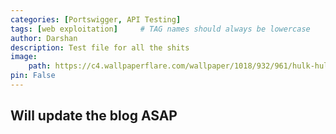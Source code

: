 ```yaml
---
categories: [Portswigger, API Testing]
tags: [web exploitation]     # TAG names should always be lowercase
author: Darshan
description: Test file for all the shits
image:
    path: https://c4.wallpaperflare.com/wallpaper/1018/932/961/hulk-hulk-film-muscles-superhero-marvel-cinematic-universe-hd-wallpaper-preview.jpg
pin: False
---
```


## Will update the blog ASAP